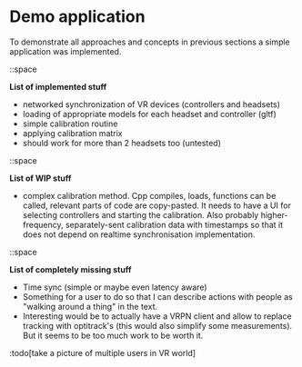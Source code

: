 # Demo application

To demonstrate all approaches and concepts in previous sections a simple application was implemented.

::space

**List of implemented stuff**

- networked synchronization of VR devices (controllers and headsets)
- loading of appropriate models for each headset and controller (gltf)
- simple calibration routine
- applying calibration matrix
- should work for more than 2 headsets too (untested)

::space

**List of WIP stuff**

- complex calibration method. Cpp compiles, loads, functions can be called, relevant parts of code are copy-pasted. It needs to have a UI for selecting controllers and starting the calibration. Also probably higher-frequency, separately-sent calibration data with timestamps so that it does not depend on realtime synchronisation implementation.

::space

**List of completely missing stuff**

- Time sync (simple or maybe even latency aware)
- Something for a user to do so that I can describe actions with people as "walking around a thing" in the text.
- Interesting would be to actually have a VRPN client and allow to replace tracking with optitrack's (this would also simplify some measurements). But it seems to be too much work to be worth it.

:todo[take a picture of multiple users in VR world]
